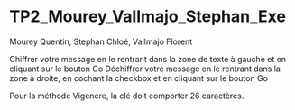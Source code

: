 # TP2_Mourey_Vallmajo_Stephan_Exe

Mourey Quentin, Stephan Chloé, Vallmajo Florent

Chiffrer votre message en le rentrant dans la zone de texte à gauche et en cliquant sur le bouton Go Déchiffrer votre message en le rentrant dans la zone à droite, en cochant la checkbox et en cliquant sur le bouton Go

Pour la méthode Vigenere, la clé doit comporter 26 caractères.
